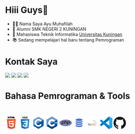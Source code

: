 # Hiii Guys👋

- 👨‍💻 Nama Saya Ayu Muhafilah
- :school: Alumni SMK NEGERI 2 KUNINGAN
- :school: Mahasiswa Teknik Informatika [Universitas Kuningan ](https://uniku.ac.id/)
- :books: Sedang mempelajari hal baru tentang Pemrograman

# Kontak Saya
<a href="https://instagram.com/ayumuhafilah10" style="text-decoration: none;" target="_blank">
    <img src="https://img.shields.io/badge/instagram-%23E4405F?&style=for-the-badge&logo=instagram&logoColor=white" />
</a>
<a href="https://t.me/ayumuhafilah" style="text-decoration: none;" target="_blank">
    <img src="https://img.shields.io/badge/telegram-%2326A5F8?&style=for-the-badge&logo=telegram&logoColor=white" />
</a>
<a href="mailto:ayumuhafilah10@gmail.com" style="text-decoration: none;" target="_blank">
    <img src="https://img.shields.io/badge/email-%23EA4335?&style=for-the-badge&logo=gmail&logoColor=white" />
</a>
<a href="https://www.linkedin.com/in/ayu-muhafilah-36a9311a8" style="text-decoration: none;" target="_blank">
    <img src="https://img.shields.io/badge/linkedin-%2326A5F8?&style=for-the-badge&logo=linkedin&logoColor=white" />
</a>

# Bahasa Pemrograman & Tools

<br>

<img src="https://raw.githubusercontent.com/github/explore/80688e429a7d4ef2fca1e82350fe8e3517d3494d/topics/html/html.png"
    text-align="center" alt="HTML5" width="40" height="40" />
<img src="https://raw.githubusercontent.com/github/explore/80688e429a7d4ef2fca1e82350fe8e3517d3494d/topics/css/css.png"
    text-align="center" alt="CSS3" width="40" height="40" />
<img src="https://raw.githubusercontent.com/devicons/devicon/master/icons/c/c-original.svg" alt="c" width="40"
    height="40" />
<img src="https://raw.githubusercontent.com/devicons/devicon/master/icons/cplusplus/cplusplus-original.svg"
    alt="cplusplus" width="40" height="40" />
<img src="https://raw.githubusercontent.com/devicons/devicon/master/icons/php/php-original.svg" alt="php" width="40"
    height="40" />
<img src="https://raw.githubusercontent.com/github/explore/80688e429a7d4ef2fca1e82350fe8e3517d3494d/topics/sql/sql.png"
    text-align="center" alt="SQL" width="40" height="40" />
<img src="https://raw.githubusercontent.com/github/explore/80688e429a7d4ef2fca1e82350fe8e3517d3494d/topics/mysql/mysql.png"
    text-align="center" alt="MySQL" width="40" height="40" />
<img text-align="center" alt="Visual Studio Code" width="40" height="40"
    src="https://raw.githubusercontent.com/github/explore/80688e429a7d4ef2fca1e82350fe8e3517d3494d/topics/visual-studio-code/visual-studio-code.png" />
<img text-align="center" alt="GitHub" width="40" height="40"
    src="https://raw.githubusercontent.com/github/explore/78df643247d429f6cc873026c0622819ad797942/topics/github/github.png" />
